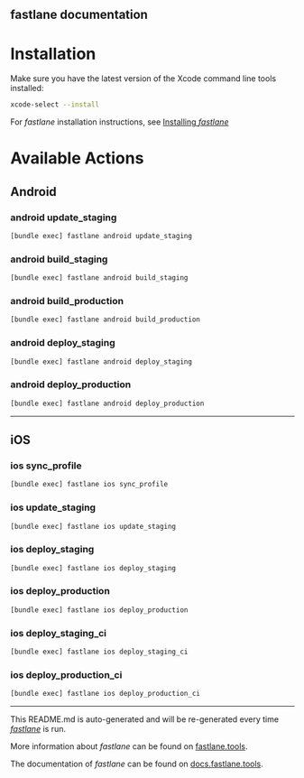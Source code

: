 fastlane documentation
----

# Installation

Make sure you have the latest version of the Xcode command line tools installed:

```sh
xcode-select --install
```

For _fastlane_ installation instructions, see [Installing _fastlane_](https://docs.fastlane.tools/#installing-fastlane)

# Available Actions

## Android

### android update_staging

```sh
[bundle exec] fastlane android update_staging
```



### android build_staging

```sh
[bundle exec] fastlane android build_staging
```



### android build_production

```sh
[bundle exec] fastlane android build_production
```



### android deploy_staging

```sh
[bundle exec] fastlane android deploy_staging
```



### android deploy_production

```sh
[bundle exec] fastlane android deploy_production
```



----


## iOS

### ios sync_profile

```sh
[bundle exec] fastlane ios sync_profile
```



### ios update_staging

```sh
[bundle exec] fastlane ios update_staging
```



### ios deploy_staging

```sh
[bundle exec] fastlane ios deploy_staging
```



### ios deploy_production

```sh
[bundle exec] fastlane ios deploy_production
```



### ios deploy_staging_ci

```sh
[bundle exec] fastlane ios deploy_staging_ci
```



### ios deploy_production_ci

```sh
[bundle exec] fastlane ios deploy_production_ci
```



----

This README.md is auto-generated and will be re-generated every time [_fastlane_](https://fastlane.tools) is run.

More information about _fastlane_ can be found on [fastlane.tools](https://fastlane.tools).

The documentation of _fastlane_ can be found on [docs.fastlane.tools](https://docs.fastlane.tools).

